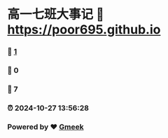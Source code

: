 # 高一七班大事记 :link: https://poor695.github.io 
### :page_facing_up: [1](https://poor695.github.io/tag.html) 
### :speech_balloon: 0 
### :hibiscus: 7 
### :alarm_clock: 2024-10-27 13:56:28 
### Powered by :heart: [Gmeek](https://github.com/Meekdai/Gmeek)
